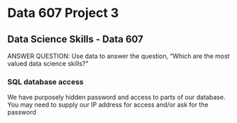 # Data 607 Project 3
## Data Science Skills - Data 607

ANSWER QUESTION:
Use data to answer the question, “Which are the most valued data science skills?”

### SQL database access
We have purposely hidden password and access to parts of our database. 
You may need to supply our IP address for access and/or ask for the password
